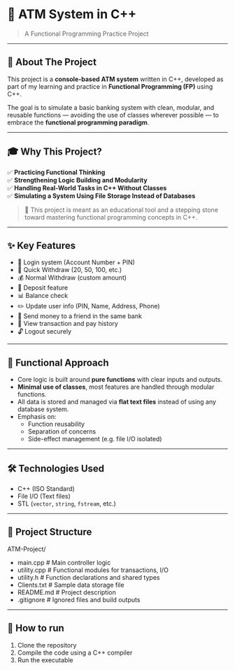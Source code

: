 # 🏧 ATM System in C++
> A Functional Programming Practice Project

---

## 🎯 About The Project

This project is a **console-based ATM system** written in C++, developed as part of my learning and practice in **Functional Programming (FP)** using C++.

The goal is to simulate a basic banking system with clean, modular, and reusable functions — avoiding the use of classes wherever possible — to embrace the **functional programming paradigm**.

---

## 🎓 Why This Project?

✅ **Practicing Functional Thinking**  
✅ **Strengthening Logic Building and Modularity**  
✅ **Handling Real-World Tasks in C++ Without Classes**  
✅ **Simulating a System Using File Storage Instead of Databases**

> 🧠 This project is meant as an educational tool and a stepping stone toward mastering functional programming concepts in C++.

---

## ✨ Key Features

- 🔐 Login system (Account Number + PIN)
- 💸 Quick Withdraw (20, 50, 100, etc.)
- 💰 Normal Withdraw (custom amount)
- 🏦 Deposit feature
- 📊 Balance check
- ✏️ Update user info (PIN, Name, Address, Phone)
- 🔄 Send money to a friend in the same bank
- 📃 View transaction and pay history
- 🔓 Logout securely

---

## 🧱 Functional Approach

- Core logic is built around **pure functions** with clear inputs and outputs.
- **Minimal use of classes**, most features are handled through modular functions.
- All data is stored and managed via **flat text files** instead of using any database system.
- Emphasis on:
  - Function reusability
  - Separation of concerns
  - Side-effect management (e.g. file I/O isolated)

---

## 🛠️ Technologies Used

- C++ (ISO Standard)
- File I/O (Text files)
- STL (`vector`, `string`, `fstream`, etc.)

---

## 📂 Project Structure
ATM-Project/
- main.cpp # Main controller logic
- utility.cpp # Functional modules for transactions, I/O
- utility.h # Function declarations and shared types
- Clients.txt # Sample data storage file
- README.md # Project description
- .gitignore # Ignored files and build outputs

---

## 🚀 How to run
1. Clone the repository  
2. Compile the code using a C++ compiler  
3. Run the executable  
